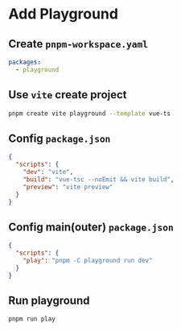 # Add Playground

## Create `pnpm-workspace.yaml`

```yaml
packages:
  - playground
```

## Use `vite` create project

```bash
pnpm create vite playground --template vue-ts
```

## Config `package.json`

```json
{
  "scripts": {
    "dev": "vite",
    "build": "vue-tsc --noEmit && vite build",
    "preview": "vite preview"
  }
}
```

## Config main(outer) `package.json`

```json
{
  "scripts": {
    "play": "pnpm -C playground run dev"
  }
}
```

## Run playground

```bash
pnpm run play
```
